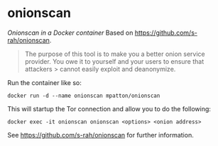 # onionscan
*Onionscan in a Docker container*
Based on https://github.com/s-rah/onionscan.

> The purpose of this tool is to make you a better onion service provider. You owe it to yourself and your users to ensure that attackers > cannot easily exploit and deanonymize.

Run the container like so:
```
docker run -d --name onionscan mpatton/onionscan
```

This will startup the Tor connection and allow you to do the following:
```
docker exec -it onionscan onionscan <options> <onion address>
```

See https://github.com/s-rah/onionscan for further information.
